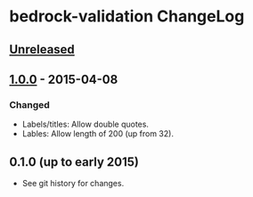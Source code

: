 # bedrock-validation ChangeLog

## [Unreleased]

## [1.0.0] - 2015-04-08

### Changed
- Labels/titles: Allow double quotes.
- Lables: Allow length of 200 (up from 32).

## 0.1.0 (up to early 2015)

- See git history for changes.

[Unreleased]: https://github.com/digitalbazaar/bedrock-validation/compare/1.0.0...HEAD
[1.0.0]: https://github.com/digitalbazaar/bedrock-validation/compare/0.1.0...1.0.0

